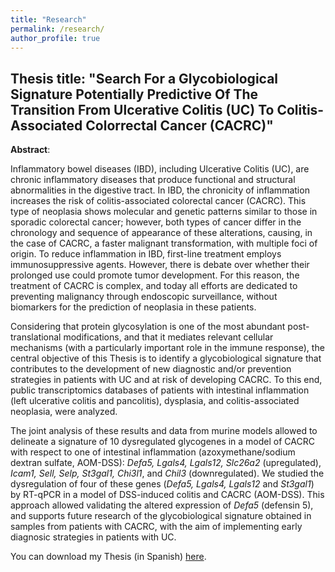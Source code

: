 ```yaml
---
title: "Research"
permalink: /research/
author_profile: true
---
```


## Thesis title: "Search For a Glycobiological Signature Potentially Predictive Of The Transition From Ulcerative Colitis (UC) To Colitis-Associated Colorrectal Cancer (CACRC)"

**Abstract**:

Inflammatory bowel diseases (IBD), including Ulcerative Colitis (UC), are chronic inflammatory diseases that produce functional and structural abnormalities in the digestive tract. In IBD, the chronicity of inflammation increases the risk of colitis-associated colorectal cancer (CACRC). This type of neoplasia shows molecular and genetic patterns similar to those in sporadic colorectal cancer; however, both types of cancer differ in the chronology and sequence of appearance of these alterations, causing, in the case of CACRC, a faster malignant transformation, with multiple foci of origin. To reduce inflammation in IBD, first-line treatment employs immunosuppressive agents. However, there is debate over whether their prolonged use could promote tumor development. For this reason, the treatment of CACRC is complex, and today all efforts are dedicated to preventing malignancy through endoscopic surveillance, without biomarkers for the prediction of neoplasia in these patients.

Considering that protein glycosylation is one of the most abundant post-translational modifications, and that it mediates relevant cellular mechanisms (with a particularly important role in the immune response), the central objective of this Thesis is to identify a glycobiological signature that contributes to the development of new diagnostic and/or prevention strategies in patients with UC and at risk of developing CACRC. To this end, public transcriptomics databases of patients with intestinal inflammation (left ulcerative colitis and pancolitis), dysplasia, and colitis-associated neoplasia, were analyzed.

The joint analysis of these results and data from murine models allowed to delineate a signature of 10 dysregulated glycogenes in a model of CACRC with respect to one of intestinal inflammation (azoxymethane/sodium dextran sulfate, AOM-DSS): *Defa5, Lgals4, Lgals12, Slc26a2* (upregulated), *Icam1, Sell, Selp, St3gal1, Chi3l1*, and *Chil3* (downregulated). We studied the dysregulation of four of these genes (*Defa5, Lgals4, Lgals12* and *St3gal1*) by RT-qPCR in a model of DSS-induced colitis and CACRC (AOM-DSS). This approach allowed validating the altered expression of *Defa5* (defensin 5), and supports future research of the glycobiological signature obtained in samples from patients with CACRC, with the aim of implementing early diagnosic strategies in patients with UC.

You can download my Thesis (in Spanish) <a href="/files/Castelli_PFI_BIO2025.pdf" download = "Lucia_Castelli_Thesis">here</a>.
